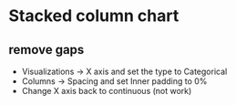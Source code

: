 # Stacked column chart

## remove gaps
- Visualizations -> X axis and set the type to Categorical
- Columns -> Spacing and set Inner padding to 0%
- Change X axis back to continuous (not work)
